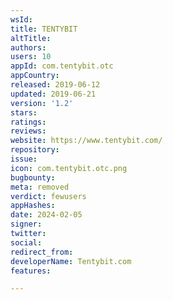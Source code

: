 ```yaml
---
wsId: 
title: TENTYBIT
altTitle: 
authors: 
users: 10
appId: com.tentybit.otc
appCountry: 
released: 2019-06-12
updated: 2019-06-21
version: '1.2'
stars: 
ratings: 
reviews: 
website: https://www.tentybit.com/
repository: 
issue: 
icon: com.tentybit.otc.png
bugbounty: 
meta: removed
verdict: fewusers
appHashes: 
date: 2024-02-05
signer: 
twitter: 
social: 
redirect_from: 
developerName: Tentybit.com
features: 

---
```


